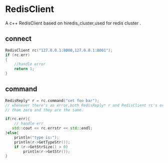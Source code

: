 # RedisClient
A c++ RedisClient based on hiredis_cluster,used for redis cluster .



## connect

```c++
RedisClient rc("127.0.0.1:8000,127.0.0.1:8001");
if (rc.err)
{
	//handle error
	return 1;
}
```



## command

```c++
RedisReply* r = rc.command("set foo bar");
// whenever there's an error,both RedisReply* r and RedisClient rc's err field is larget 
// than zero and they are the same.

if(rc.err){
    // handle err
   std::cout << rc.errstr << std::endl;
}else{
	println("type is:");
	println(r->GetTypeStr());
	if (r->GetStrSize() > 0)
		println(r->GetStr());
}
```

